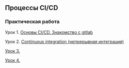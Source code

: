 ## Процессы CI/CD

### Практическая работа

Урок 1. [Основы CI/CD. Знакомство с gitlab](https://github.com/Bev0802/27.-CiCd/tree/main/hw_1)

Урок 2. [Continuous integration (непрерывная интеграция)](https://github.com/Bev0802/27.-CiCd/tree/main/hw_2)

[Урок 3. ](https://github.com/Bev0802/27.-CiCd/tree/main/hw_3)

[Урок 4. ](https://github.com/Bev0802/27.-CiCd/tree/main/hw_4)
